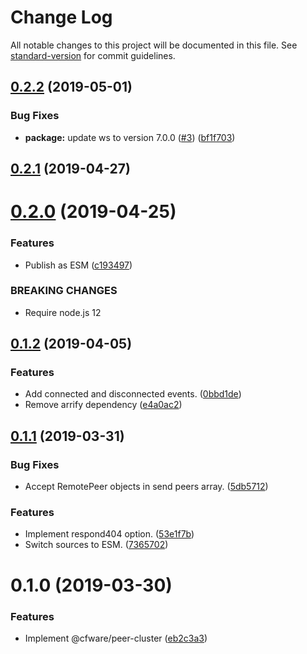# Change Log

All notable changes to this project will be documented in this file. See [standard-version](https://github.com/conventional-changelog/standard-version) for commit guidelines.

## [0.2.2](https://github.com/cfware/peer-cluster/compare/v0.2.1...v0.2.2) (2019-05-01)


### Bug Fixes

* **package:** update ws to version 7.0.0 ([#3](https://github.com/cfware/peer-cluster/issues/3)) ([bf1f703](https://github.com/cfware/peer-cluster/commit/bf1f703))



## [0.2.1](https://github.com/cfware/peer-cluster/compare/v0.2.0...v0.2.1) (2019-04-27)



# [0.2.0](https://github.com/cfware/peer-cluster/compare/v0.1.2...v0.2.0) (2019-04-25)


### Features

* Publish as ESM ([c193497](https://github.com/cfware/peer-cluster/commit/c193497))


### BREAKING CHANGES

* Require node.js 12



## [0.1.2](https://github.com/cfware/peer-cluster/compare/v0.1.1...v0.1.2) (2019-04-05)


### Features

* Add connected and disconnected events. ([0bbd1de](https://github.com/cfware/peer-cluster/commit/0bbd1de))
* Remove arrify dependency ([e4a0ac2](https://github.com/cfware/peer-cluster/commit/e4a0ac2))



## [0.1.1](https://github.com/cfware/peer-cluster/compare/v0.1.0...v0.1.1) (2019-03-31)


### Bug Fixes

* Accept RemotePeer objects in send peers array. ([5db5712](https://github.com/cfware/peer-cluster/commit/5db5712))


### Features

* Implement respond404 option. ([53e1f7b](https://github.com/cfware/peer-cluster/commit/53e1f7b))
* Switch sources to ESM. ([7365702](https://github.com/cfware/peer-cluster/commit/7365702))



# 0.1.0 (2019-03-30)


### Features

* Implement @cfware/peer-cluster ([eb2c3a3](https://github.com/cfware/peer-cluster/commit/eb2c3a3))

